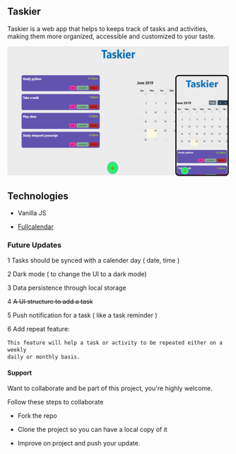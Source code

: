 ## Taskier

Taskier is a web app that helps to keeps track of tasks and activities, making them
more organized, accessible and customized to your taste.

![Taskier Image](/assets/images/taskier-view.png)

## Technologies

- Vanilla JS

- [Fullcalendar](https://fullcalendar.io)

### Future Updates

1 Tasks should be synced with a calender day ( date, time )

2 Dark mode ( to change the UI to a dark mode)

3 Data persistence through local storage

4 ~~A UI structure to add a task~~

5 Push notification for a task ( like a task reminder )

6 Add repeat feature:

    This feature will help a task or activity to be repeated either on a weekly
    daily or monthly basis.

#### Support

Want to collaborate and be part of this project, you're highly welcome.

Follow these steps to collaborate

- Fork the repo

- Clone the project so you can have a local copy of it

- Improve on project and push your update.
